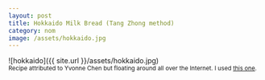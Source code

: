 ```yaml
---
layout: post
title: Hokkaido Milk Bread (Tang Zhong method)
category: nom
image: /assets/hokkaido.jpg
---
```


![hokkaido]({{ site.url }}/assets/hokkaido.jpg)
<br>
<sub>Recipe attributed to Yvonne Chen but floating around all over the Internet.  I used <a href="http://homecookinginmontana.blogspot.com/2013/03/japanese-milk-bread-using-tangzhong.html" target="_blank">this one</a>.</sub>
